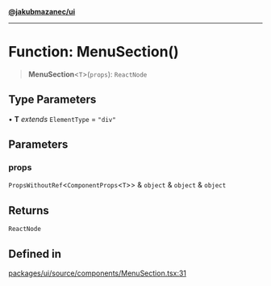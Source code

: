 [**@jakubmazanec/ui**](../README.md)

---

# Function: MenuSection()

> **MenuSection**\<`T`\>(`props`): `ReactNode`

## Type Parameters

• **T** _extends_ `ElementType` = `"div"`

## Parameters

### props

`PropsWithoutRef`\<`ComponentProps`\<`T`\>\> & `object` & `object` & `object`

## Returns

`ReactNode`

## Defined in

[packages/ui/source/components/MenuSection.tsx:31](https://github.com/jakubmazanec/tools/blob/92d3fc1374d1ad6d45198d05d061e0f856a89434/packages/ui/source/components/MenuSection.tsx#L31)
